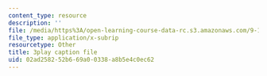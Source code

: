 ```yaml
---
content_type: resource
description: ''
file: /media/https%3A/open-learning-course-data-rc.s3.amazonaws.com/9-13-the-human-brain-spring-2019/02ad258252b669a00338a8b5e4c0ec62_XRdJ5mXBo8A.srt
file_type: application/x-subrip
resourcetype: Other
title: 3play caption file
uid: 02ad2582-52b6-69a0-0338-a8b5e4c0ec62
---
```

